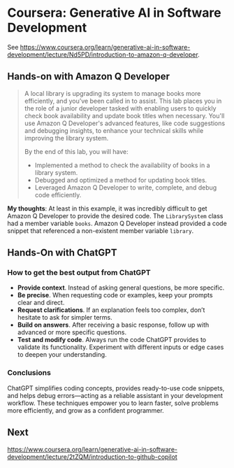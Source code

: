 # Coursera: Generative AI in Software Development

See https://www.coursera.org/learn/generative-ai-in-software-development/lecture/Nd5PD/introduction-to-amazon-q-developer.

## Hands-on with Amazon Q Developer

> A local library is upgrading its system to manage books more efficiently, and you’ve been called in to assist. This lab places you in the role of a junior developer tasked with enabling users to quickly check book availability and update book titles when necessary. You'll use Amazon Q Developer's advanced features, like code suggestions and debugging insights, to enhance your technical skills while improving the library system.
>
> By the end of this lab, you will have:
>
> * Implemented a method to check the availability of books in a library system.
> * Debugged and optimized a method for updating book titles.
> * Leveraged Amazon Q Developer to write, complete, and debug code efficiently.

**My thoughts**: At least in this example, it was incredibly difficult to get Amazon Q Developer to provide the desired code. The `LibrarySystem` class had a member variable `books`. Amazon Q Developer instead provided a code snippet that referenced a non-existent member variable `library`.

## Hands-On with ChatGPT

### How to get the best output from ChatGPT

* **Provide context**. Instead of asking general questions, be more specific.
* **Be precise**. When requesting code or examples, keep your prompts clear and direct.
* **Request clarifications**. If an explanation feels too complex, don’t hesitate to ask for simpler terms.
* **Build on answers**. After receiving a basic response, follow up with advanced or more specific questions.
* **Test and modify code**. Always run the code ChatGPT provides to validate its functionality. Experiment with different inputs or edge cases to deepen your understanding.

### Conclusions

ChatGPT simplifies coding concepts, provides ready-to-use code snippets, and helps debug errors—acting as a reliable assistant in your development workflow. These techniques empower you to learn faster, solve problems more efficiently, and grow as a confident programmer.

## Next

https://www.coursera.org/learn/generative-ai-in-software-development/lecture/2tZQM/introduction-to-github-copilot